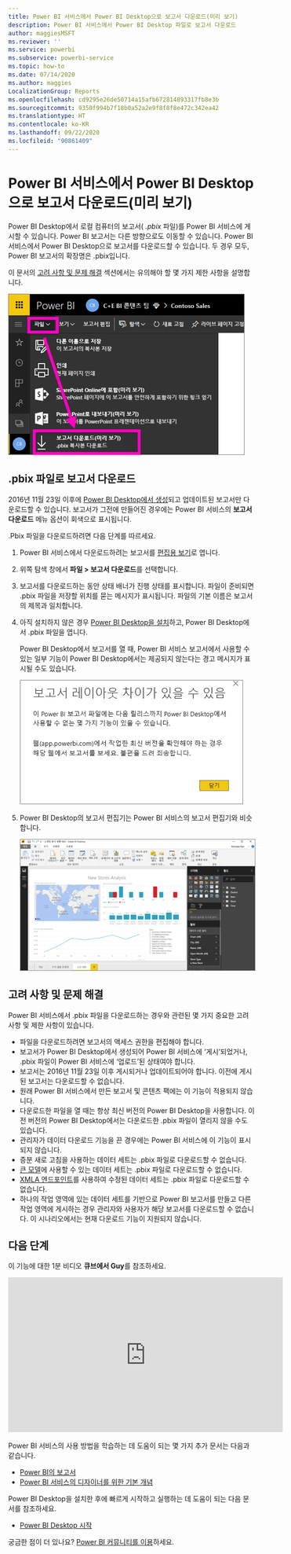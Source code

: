 ```yaml
---
title: Power BI 서비스에서 Power BI Desktop으로 보고서 다운로드(미리 보기)
description: Power BI 서비스에서 Power BI Desktop 파일로 보고서 다운로드
author: maggiesMSFT
ms.reviewer: ''
ms.service: powerbi
ms.subservice: powerbi-service
ms.topic: how-to
ms.date: 07/14/2020
ms.author: maggies
LocalizationGroup: Reports
ms.openlocfilehash: cd9295e26de50714a15afb672814893317fb8e3b
ms.sourcegitcommit: 9350f994b7f18b0a52a2e9f8f8f8e472c342ea42
ms.translationtype: HT
ms.contentlocale: ko-KR
ms.lasthandoff: 09/22/2020
ms.locfileid: "90861409"
---
```

# <a name="download-a-report-from-the-power-bi-service-to-power-bi-desktop-preview"></a>Power BI 서비스에서 Power BI Desktop으로 보고서 다운로드(미리 보기)
      
Power BI Desktop에서 로컬 컴퓨터의 보고서( *.pbix* 파일)를 Power BI 서비스에 게시할 수 있습니다. Power BI 보고서는 다른 방향으로도 이동할 수 있습니다. Power BI 서비스에서 Power BI Desktop으로 보고서를 다운로드할 수 있습니다. 두 경우 모두, Power BI 보고서의 확장명은 .pbix입니다.

이 문서의 [고려 사항 및 문제 해결](#considerations-and-troubleshooting) 섹션에서는 유의해야 할 몇 가지 제한 사항을 설명합니다.

![파일 드롭다운](media/service-export-to-pbix/power-bi-file-export.png)

## <a name="download-the-report-as-a-pbix-file"></a>.pbix 파일로 보고서 다운로드

2016년 11월 23일 이후에 [Power BI Desktop에서 생성](/learn/modules/publish-share-power-bi/2-publish-reports)되고 업데이트된 보고서만 다운로드할 수 있습니다. 보고서가 그전에 만들어진 경우에는 Power BI 서비스의 **보고서 다운로드** 메뉴 옵션이 회색으로 표시됩니다.

.Pbix 파일을 다운로드하려면 다음 단계를 따르세요.

1. Power BI 서비스에서 다운로드하려는 보고서를 [편집용 보기](./service-interact-with-a-report-in-editing-view.md)로 엽니다.

2. 위쪽 탐색 창에서 **파일 > 보고서 다운로드**를 선택합니다.
   
3. 보고서를 다운로드하는 동안 상태 배너가 진행 상태를 표시합니다. 파일이 준비되면 .pbix 파일을 저장할 위치를 묻는 메시지가 표시됩니다. 파일의 기본 이름은 보고서의 제목과 일치합니다.
   
4. 아직 설치하지 않은 경우 [Power BI Desktop을 설치](../fundamentals/desktop-get-the-desktop.md)하고, Power BI Desktop에서 .pbix 파일을 엽니다.
   
    Power BI Desktop에서 보고서를 열 때, Power BI 서비스 보고서에서 사용할 수 있는 일부 기능이 Power BI Desktop에서는 제공되지 않는다는 경고 메시지가 표시될 수도 있습니다.
   
    ![경고 대화 상자](media/service-export-to-pbix/power-bi-export-to-pbix_2.png)

5. Power BI Desktop의 보고서 편집기는 Power BI 서비스의 보고서 편집기와 비슷합니다.  
   
    ![Power BI Desktop 보고서 편집기](media/service-export-to-pbix/power-bi-desktop.png)

## <a name="considerations-and-troubleshooting"></a>고려 사항 및 문제 해결

Power BI 서비스에서 .pbix 파일을 다운로드하는 경우와 관련된 몇 가지 중요한 고려 사항 및 제한 사항이 있습니다.

* 파일을 다운로드하려면 보고서의 액세스 권한을 편집해야 합니다.
* 보고서가 Power BI Desktop에서 생성되어 Power BI 서비스에 ‘게시’되었거나, .pbix 파일이 Power BI 서비스에 ‘업로드’된 상태여야 합니다. 
* 보고서는 2016년 11월 23일 이후 게시되거나 업데이트되어야 합니다. 이전에 게시된 보고서는 다운로드할 수 없습니다.
* 원래 Power BI 서비스에서 만든 보고서 및 콘텐츠 팩에는 이 기능이 적용되지 않습니다.
* 다운로드한 파일을 열 때는 항상 최신 버전의 Power BI Desktop을 사용합니다. 이전 버전의 Power BI Desktop에서는 다운로드한 .pbix 파일이 열리지 않을 수도 있습니다.
* 관리자가 데이터 다운로드 기능을 끈 경우에는 Power BI 서비스에 이 기능이 표시되지 않습니다.
* 증분 새로 고침을 사용하는 데이터 세트는 .pbix 파일로 다운로드할 수 없습니다.
* [큰 모델](../admin/service-premium-large-models.md)에 사용할 수 있는 데이터 세트는 .pbix 파일로 다운로드할 수 없습니다.
* [XMLA 엔드포인트](../admin/service-premium-connect-tools.md)를 사용하여 수정된 데이터 세트는 .pbix 파일로 다운로드할 수 없습니다.
* 하나의 작업 영역에 있는 데이터 세트를 기반으로 Power BI 보고서를 만들고 다른 작업 영역에 게시하는 경우 관리자와 사용자가 해당 보고서를 다운로드할 수 없습니다. 이 시나리오에서는 현재 다운로드 기능이 지원되지 않습니다.

## <a name="next-steps"></a>다음 단계

이 기능에 대한 1분 비디오 **큐브에서 Guy**를 참조하세요.

<iframe width="560" height="315" src="https://www.youtube.com/embed/ymWqU5jiUl0" frameborder="0" allowfullscreen></iframe>

Power BI 서비스의 사용 방법을 학습하는 데 도움이 되는 몇 가지 추가 문서는 다음과 같습니다.

* [Power BI의 보고서](../consumer/end-user-reports.md)
* [Power BI 서비스의 디자이너를 위한 기본 개념](../fundamentals/service-basic-concepts.md)

Power BI Desktop을 설치한 후에 빠르게 시작하고 실행하는 데 도움이 되는 다음 문서를 참조하세요.

* [Power BI Desktop 시작](../fundamentals/desktop-getting-started.md)

궁금한 점이 더 있나요? [Power BI 커뮤니티를 이용](https://community.powerbi.com/)하세요.